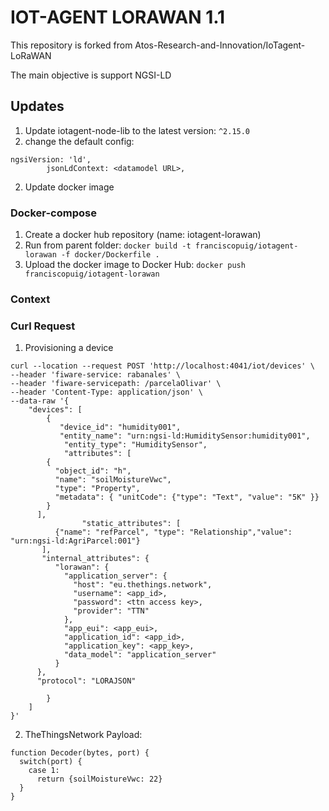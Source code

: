 # IOT-AGENT LORAWAN 1.1

This repository is forked from Atos-Research-and-Innovation/IoTagent-LoRaWAN

The main objective is support NGSI-LD

## Updates

1. Update iotagent-node-lib to the latest version: `^2.15.0`
2. change the default config:

```
ngsiVersion: 'ld',
		jsonLdContext: <datamodel URL>,
```

2. Update docker image

### Docker-compose

1. Create a docker hub repository (name: iotagent-lorawan)
2. Run from parent folder: `docker build -t franciscopuig/iotagent-lorawan -f docker/Dockerfile .`
3. Upload the docker image to Docker Hub: `docker push franciscopuig/iotagent-lorawan`

### Context

### Curl Request

1. Provisioning a device

```
curl --location --request POST 'http://localhost:4041/iot/devices' \
--header 'fiware-service: rabanales' \
--header 'fiware-servicepath: /parcelaOlivar' \
--header 'Content-Type: application/json' \
--data-raw '{
    "devices": [
        {
           "device_id": "humidity001",
           "entity_name": "urn:ngsi-ld:HumiditySensor:humidity001",
            "entity_type": "HumiditySensor",
            "attributes": [
        {
          "object_id": "h",
          "name": "soilMoistureVwc",
          "type": "Property",
          "metadata": { "unitCode": {"type": "Text", "value": "5K" }}
        }
      ],
                "static_attributes": [
          {"name": "refParcel", "type": "Relationship","value": "urn:ngsi-ld:AgriParcel:001"}
       ],
       "internal_attributes": {
          "lorawan": {
            "application_server": {
              "host": "eu.thethings.network",
              "username": <app_id>,
              "password": <ttn access key>,
              "provider": "TTN"
            },
            "app_eui": <app_eui>,
            "application_id": <app_id>,
            "application_key": <app_key>,
            "data_model": "application_server"
          }
      },
      "protocol": "LORAJSON"

        }
    ]
}'
```

2. TheThingsNetwork Payload:

```
function Decoder(bytes, port) {
  switch(port) {
    case 1:
      return {soilMoistureVwc: 22}
  }
}
```
